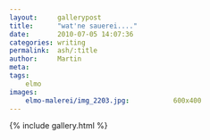 ```yaml
---
layout:     gallerypost
title:      "wat'ne sauerei...."
date:       2010-07-05 14:07:36
categories: writing
permalink:  ash/:title
author:     Martin
meta:
tags:
    elmo
images:
    elmo-malerei/img_2203.jpg:           600x400
---
```


{% include gallery.html %}
